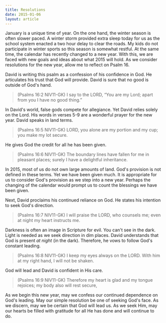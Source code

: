 ```yaml
---
title: Resolutions
date: 2015-01-06
layout: article
---
```

 
January is a unique time of year. On the one hand, the winter season is often slower paced. A winter storm provided extra sleep today for us as the school system enacted a two hour delay to clear the roads. My kids do not participate in winter sports so this season is somewhat restful. At the same time, the calendar has recently changed to a new year. With this, we are faced with new goals and ideas about what 2015 will hold. As we consider resolutions for the new year, allow me to reflect on Psalm 16.

David is writing this psalm as a confession of his confidence in God. He articulates his trust that God will provide. David is sure that no good is outside of God's hand.

>(Psalms 16:2 NIV11-GK) I say to the LORD, “You are my Lord; apart from you I have no good thing.”

In David's world, false gods compete for allegiance. Yet David relies solely on the Lord. His words in verses 5-9 are a wonderful prayer for the new year. David speaks in land terms. 

>(Psalms 16:5 NIV11-GK) LORD, you alone are my portion and my cup; you make my lot secure.

He gives God the credit for all he has been given.

>(Psalms 16:6 NIV11-GK) The boundary lines have fallen for me in pleasant places; surely I have a delightful inheritance.

In 2015, most of us do not own large amounts of land. God's provision is not defined in these terms. Yet we have been given much. It is appropriate for us to consider God's provision as we step into a new year. Perhaps the changing of the calendar would prompt us to count the blessings we have been given.

Next, David proclaims his continued reliance on God. He states his intention to seek God's direction.

>(Psalms 16:7 NIV11-GK) I will praise the LORD, who counsels me; even at night my heart instructs me.

Darkness is often an image in Scripture for evil. You can't see in the dark. Light is needed as we seek direction in dim places. David understands that God is present *at night* (in the dark). Therefore, he vows to follow God's constant leading.

>(Psalms 16:8 NIV11-GK) I keep my eyes always on the LORD. With him at my right hand, I will not be shaken.

God will lead and David is confident in His care. 

>(Psalms 16:9 NIV11-GK) Therefore my heart is glad and my tongue rejoices; my body also will rest secure,

As we begin this new year, may we confess our continued dependence on God's leading. May our simple resolution be one of seeking God's face. As we discern, may we be certain that God will lead us. As we seek Him, may our hearts be filled with gratitude for all He has done and will continue to do.


